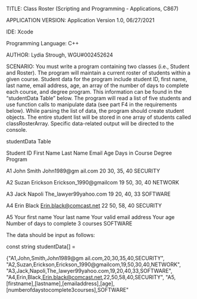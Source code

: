 TITLE: Class Roster (Scripting and Programming - Applications, C867) 

APPLICATION VERSION: Application Version 1.0, 06/27/2021

IDE: Xcode

Programming Language: C++

AUTHOR: Lydia Strough, WGU#002452624

SCENARIO: You must write a program containing two classes (i.e., Student and Roster). The program will maintain a current roster of students within a given course. Student data for the program include student ID, first name, last name, email address, age, an array of the number of days to complete each course, and degree program. This information can be found in the “studentData Table” below. The program will read a list of five students and use function calls to manipulate data (see part F4 in the requirements below). While parsing the list of data, the program should create student objects. The entire student list will be stored in one array of students called classRosterArray. Specific data-related output will be directed to the console.

 

studentData Table

Student ID
First Name
Last Name
Email
Age
Days in Course
Degree Program

A1
John
Smith
John1989@gm ail.com
20
30, 35, 40
SECURITY

A2
Suzan
Erickson
Erickson_1990@gmailcom
19
50, 30, 40
NETWORK

A3
Jack
Napoli
The_lawyer99yahoo.com
19
20, 40, 33
SOFTWARE

A4
Erin
Black
Erin.black@comcast.net
22
50, 58, 40
SECURITY

A5
Your first name
Your last name
Your valid email address
Your age
Number of days to complete 3 courses
SOFTWARE

 

The data should be input as follows:



const string studentData[] = 

{"A1,John,Smith,John1989@gm ail.com,20,30,35,40,SECURITY", "A2,Suzan,Erickson,Erickson_1990@gmailcom,19,50,30,40,NETWORK", "A3,Jack,Napoli,The_lawyer99yahoo.com,19,20,40,33,SOFTWARE", "A4,Erin,Black,Erin.black@comcast.net,22,50,58,40,SECURITY", "A5,[firstname],[lastname],[emailaddress],[age], [numberofdaystocomplete3courses],SOFTWARE"
